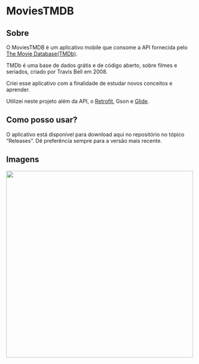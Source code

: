 # MoviesTMDB
## Sobre
O MoviesTMDB  é um aplicativo mobile que consome a API fornecida pelo [The Movie Database(TMDb)](https://www.themoviedb.org/?language=pt-BR). 

TMDb é uma base de dados grátis e de código aberto, sobre filmes e seriados, criado por Travis Bell em 2008.

Criei esse aplicativo com a finalidade de estudar novos conceitos e aprender.

Utilizei neste projeto além da API, o [Retrofit](https://square.github.io/retrofit/), Gson e [Glide](https://github.com/bumptech/glide).

## Como posso usar?
O aplicativo está disponível para download aqui no repositório no tópico “Releases”. 
Dê preferência sempre para a versão mais recente.

## Imagens
<div align="left">
<img src="https://github.com/Claudino2001/MoviesTMDB/assets/90232353/b81ac36b-e21f-40de-8730-d149d128c3bc" width = "500px"/>
</div>

